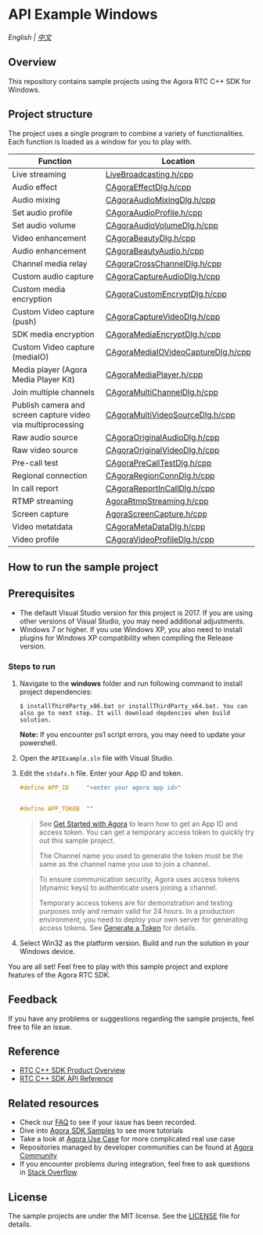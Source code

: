 # API Example Windows

_English | [中文](README.zh.md)_

## Overview

This repository contains sample projects using the Agora RTC C++ SDK for Windows.

## Project structure

The project uses a single program to combine a variety of functionalities. Each function is loaded as a window for you to play with.

| Function                                                    | Location                                                                                       |
| ----------------------------------------------------------- | ---------------------------------------------------------------------------------------------- |
| Live streaming                                              | [LiveBroadcasting.h/cpp](./APIExample/APIExample/Basic/LiveBroadcasting)                         |
| Audio effect                                                | [CAgoraEffectDlg.h/cpp](./APIExample/APIExample/Advanced/AudioEffect)                            |
| Audio mixing                                                | [CAgoraAudioMixingDlg.h/cpp](./APIExample/APIExample/Advanced/AudioMixing)                       |
| Set audio profile                                           | [CAgoraAudioProfile.h/cpp](./APIExample/APIExample/Advanced/AudioProfile)                        |
| Set audio volume                                            | [CAgoraAudioVolumeDlg.h/cpp](./APIExample/APIExample/Advanced/AudioVolume)                       |
| Video enhancement                                           | [CAgoraBeautyDlg.h/cpp](./APIExample/APIExample/Advanced/Beauty)                                 |
| Audio enhancement                                           | [CAgoraBeautyAudio.h/cpp](./APIExample/APIExample/Advanced/BeautyAudio)                          |
| Channel media relay                                         | [CAgoraCrossChannelDlg.h/cpp](./APIExample/APIExample/Advanced/CrossChannel)                     |
| Custom audio capture                                        | [CAgoraCaptureAudioDlg.h/cpp](./APIExample/APIExample/Advanced/CustomAudioCapture)               |
| Custom media encryption                                     | [CAgoraCustomEncryptDlg.h/cpp](./APIExample/APIExample/Advanced/CustomEncrypt)                   |
| Custom Video capture (push)                                       | [CAgoraCaptureVideoDlg.h/cpp](./APIExample/APIExample/Advanced/CustomVideoCapture)               |
| SDK media encryption                                        | [CAgoraMediaEncryptDlg.h/cpp](./APIExample/APIExample/Advanced/MediaEncrypt)                     |
| Custom Video capture (mediaIO)                                       | [CAgoraMediaIOVideoCaptureDlg.h/cpp](./APIExample/APIExample/Advanced/MediaIOCustomVideoCaptrue) |
| Media player (Agora Media Player Kit)                             | [CAgoraMediaPlayer.h/cpp](./APIExample/APIExample/Advanced/MediaPlayer)                          |
| Join multiple channels                                      | [CAgoraMultiChannelDlg.h/cpp](./APIExample/APIExample/Advanced/MultiChannel)                     |
| Publish camera and screen capture video via multiprocessing | [CAgoraMultiVideoSourceDlg.h/cpp](./APIExample/APIExample/Advanced/MultiVideoSource)             |
| Raw audio source                                            | [CAgoraOriginalAudioDlg.h/cpp](./APIExample/APIExample/Advanced/OriginalAudio)                   |
| Raw video source                                            | [CAgoraOriginalVideoDlg.h/cpp](./APIExample/APIExample/Advanced/OriginalVideo)                   |
| Pre-call test                                               | [CAgoraPreCallTestDlg.h/cpp](./APIExample/APIExample/Advanced/PreCallTest)                       |
| Regional connection                                         | [CAgoraRegionConnDlg.h/cpp](./APIExample/APIExample/Advanced/RegionConn)                         |
| In call report                                              | [CAgoraReportInCallDlg.h/cpp](./APIExample/APIExample/Advanced/ReportInCall)                     |
| RTMP streaming                                              | [AgoraRtmpStreaming.h/cpp](./APIExample/APIExample/Advanced/RTMPStream)                          |
| Screen capture                                              | [AgoraScreenCapture.h/cpp](./APIExample/APIExample/Advanced/ScreenShare)                         |
| Video metatdata                                             | [CAgoraMetaDataDlg.h/cpp](./APIExample/APIExample/Advanced/VideoMetadata)                        |
| Video profile                                               | [CAgoraVideoProfileDlg.h/cpp](./APIExample/APIExample/Advanced/VideoProfile)                     |

## How to run the sample project

## Prerequisites

- The default Visual Studio version for this project is 2017. If you are using other versions of Visual Studio, you may need additional adjustments.
- Windows 7 or higher. If you use Windows XP, you also need to install plugins for Windows XP compatibility when compiling the Release version.

### Steps to run

1. Navigate to the **windows** folder and run following command to install project dependencies:

   ```shell
   $ installThirdParty_x86.bat or installThirdParty_x64.bat. You can also go to next step. It will download depdencies when build solution.
   ```
   
   **Note:**
   If you encounter ps1 script errors, you may need to update your powershell.


2. Open the `APIExample.sln` file with Visual Studio.
3. Edit the `stdafx.h` file. Enter your App ID and token.

   ```c++
   #define APP_ID     "<enter your agora app id>"


   #define APP_TOKEN  ""
   ```

   > See [Get Started with Agora](https://docs.agora.io/en/Agora%20Platform/get_appid_token) to learn how to get an App ID and access token. You can get a temporary access token to quickly try out this sample project.
   >
   > The Channel name you used to generate the token must be the same as the channel name you use to join a channel.

   > To ensure communication security, Agora uses access tokens (dynamic keys) to authenticate users joining a channel.
   >
   > Temporary access tokens are for demonstration and testing purposes only and remain valid for 24 hours. In a production environment, you need to deploy your own server for generating access tokens. See [Generate a Token](https://docs.agora.io/en/Interactive%20Broadcast/token_server) for details.

4. Select Win32 as the platform version. Build and run the solution in your Windows device.

You are all set! Feel free to play with this sample project and explore features of the Agora RTC SDK.

## Feedback

If you have any problems or suggestions regarding the sample projects, feel free to file an issue.

## Reference

- [RTC C++ SDK Product Overview](https://docs.agora.io/en/Interactive%20Broadcast/product_live?platform=Windows)
- [RTC C++ SDK API Reference](https://docs.agora.io/en/Interactive%20Broadcast/API%20Reference/cpp/index.html)

## Related resources

- Check our [FAQ](https://docs.agora.io/en/faq) to see if your issue has been recorded.
- Dive into [Agora SDK Samples](https://github.com/AgoraIO) to see more tutorials
- Take a look at [Agora Use Case](https://github.com/AgoraIO-usecase) for more complicated real use case
- Repositories managed by developer communities can be found at [Agora Community](https://github.com/AgoraIO-Community)
- If you encounter problems during integration, feel free to ask questions in [Stack Overflow](https://stackoverflow.com/questions/tagged/agora.io)

## License

The sample projects are under the MIT license. See the [LICENSE](/LICENSE) file for details.
